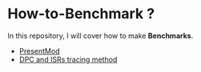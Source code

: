 # How-to-Benchmark ?
In this repository, I will cover how to make **Benchmarks**.
 * [PresentMod](PresentMon.md)
 * [DPC and ISRs tracing method](DPCISRs.md)
